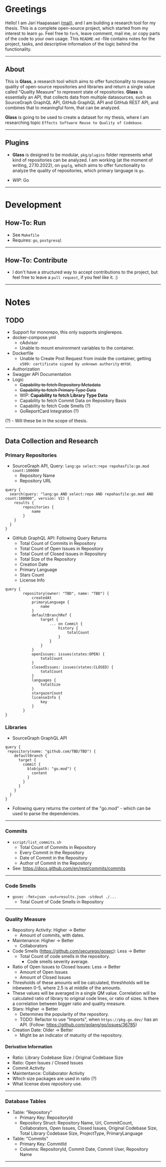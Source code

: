 # Greetings

Hello! I am Jari Haapasaari ([mail](mailto:haapjari@gmail.com)), and I am building a research tool for my thesis. This is a complete open-source project, which started from my interest to learn `go`. Feel free to `fork`, leave comment, mail me, or copy parts of the code to your own usage. This `README.md` -file contains notes for the project, tasks, and descriptive information of the logic behind the functionality.

---

## About

This is **Glass**, a research tool which aims to offer functionality to measure quality of open-source repositories and libraries and return a single value called "Quality Measure" to represent state of repositories. **Glass** is essentially an API, that collects data from multiple datasources, such as SourceGraph GraphQL API, GitHub GraphQL API and GitHub REST API, and combines that to meaningful form, that can be analyzed. 

**Glass** is going to be used to create a dataset for my thesis, where I am researching topic `Effects Software Reuse to Quality of Codebase`. 

---

## Plugins

- **Glass** is designed to be modular, `pkg/plugins` folder represents what kind of repositories can be analyzed. I am working (at the moment of writing, 27.10.2022), on `goplg`, which aims to offer functionality to analyze the quality of repositories, which primary language is `go`.

- *WIP*: Go

---

# Development

## How-To: Run

- See `Makefile`
- Requires: `go`, `postgresql`

---

## How-To: Contribute

- I don't have a structured way to accept contributions to the project, but feel free to leave a `pull request`, if you feel like it. :)

---

# Notes

## TODO

- Support for monorepo, this only supports singlerepos.
- docker-compose.yml
    - cAdvisor
    - Unable to mount environment variables to the container.
- Dockerfile 
    - Unable to Create Post Request from inside the container, getting `x509: certificate signed by unknown authority` error.
- Authorization
- Swagger API Documentation
- Logic
    - ~~Capability to fetch Repository Metadata~~
    - ~~Capability to fetch Primary Type Data~~
    - WIP: **Capability to fetch Library Type Data**
    - Capability to fetch Commit Data on Repository Basis
    - Capability to fetch Code Smells (?)
    - GoReportCard Integration (?)

(?) - Will these be in the scope of thesis.

---

## Data Collection and Research

### Primary Repositories

- SourceGraph API, Query: `lang:go select:repo repohasfile:go.mod count:100000`
    - Repository Name
    - Repository URL

```
query {
  search(query: "lang:go AND select:repo AND repohasfile:go.mod AND count:100000", version: V2) {
    results {
        repositories {
            name
        }
    }
  }
}
```

- GitHub GraphQL API: Following Query Returns
    - Total Count of Commits in Repository
    - Total Count of Open Issues in Repository
    - Total Count of Closed Issues in Repository
    - Total Size of the Repository
    - Creation Date
    - Primary Language
    - Stars Count
    - License Info

```
query {
        repository(owner: "TBD", name: "TBD") {
            createdAt
            primaryLanguage {
                name
            }
            defaultBranchRef {
                target {
                    ... on Commit {
                        history {
                            totalCount
                        }
                    }
                }
            }
            openIssues: issues(states:OPEN) {
                totalCount
            }
            closedIssues: issues(states:CLOSED) {
                totalCount
            }
            languages {
                totalSize
            }
            stargazerCount
            licenseInfo {
                key            
            }         
        }
}
```

### Libraries

- SourceGraph GraphQL API

```
query {
 repository(name: "github.com/TBD/TBD") {
    defaultBranch {
      target {
        commit {
          blob(path: "go.mod") {
            content
          }
        }
      }
    }
  }
}

```

- Following query returns the content of the "go.mod" - which can be used to parse the dependencies.

---

### Commits

<!-- TODO: Think, will this be implemented in the scope of the thesis. -->
- `script/list_commits.sh` 
    - Total Count of Commits in Repository
    - Every Commit in the Repository
    - Date of Commit in the Repository
    - Author of Commit in the Repository
- See: https://docs.github.com/en/rest/commits/commits

---

<!-- TODO: Think, will this be implemented in the scope of the thesis. -->
### Code Smells
- `gosec -fmt=json -out=results.json -stdout ./...`
    - Total Count of Code Smells in Repository

---

### Quality Measure

- Repository Activity: Higher -> Better
    - Amount of commits, with dates. 
- Maintenance: Higher -> Better
    - Collaborators  
- Code Smells (https://github.com/securego/gosec): Less -> Better
    - Total Count of code smells in the repository.
        - Code smells severity average.
- Ratio of Open Issues to Closed Issues: Less -> Better
    - Amount of Open Issues
    - Amount of Closed Issues
- Thresholds of these amounts will be calculated, threshholds will be inbeween 0-5, where 2.5 is at middle of the amounts.
- These values will be averaged in a single QM value. Correlation will be calculated ratio of library to original code lines, or ratio of sizes. Is there a correlation between bigger ratio and quality measure.
- Stars: Higher -> Better
    - Determines the popularity of the repository.
    - TODO: Refactor to use "Imports", when `https://pkg.go.dev/` has an API. (Follow: https://github.com/golang/go/issues/36785)
- Creation Date: Older -> Better
    - Might be an indicator of maturity of the repository.

#### Derivative Information

- Ratio: Library Codebase Size / Original Codebase Size
- Ratio: Open Issues / Closed Issues
- Commit Activity
- Maintentance: Collaborator Activity
- Which size packages are used in ratio (?)
- What license does repository use.

---

### Database Tables

- Table: "Repository"
    - Primary Key: RepositoryId
    - Repository Struct: Repository Name, Url, CommitCount, Collaborators, Open Issues, Closed Issues, Original Codebase Size, Total Library Codebase Size, ProjectType, PrimaryLanguage
- Table: "Commits"
    - Primary Key: CommitId
    - Columns: RepositoryId, Commit Date, Commit User, Repository Name

---
